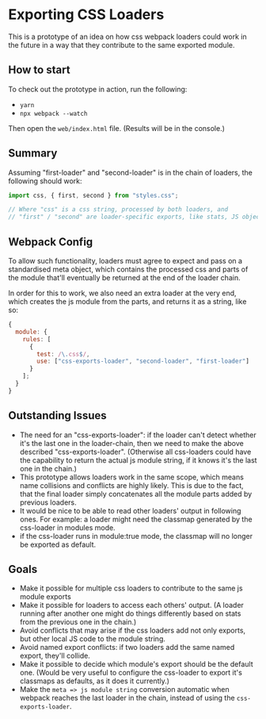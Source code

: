 # Exporting CSS Loaders

This is a prototype of an idea on how css webpack loaders could work in the
future in a way that they contribute to the same exported module.

## How to start

To check out the prototype in action, run the following:

* `yarn`
* `npx webpack --watch`

Then open the `web/index.html` file.
(Results will be in the console.)

## Summary

Assuming "first-loader" and "second-loader" is in the chain of loaders, the
following should work:

```js
import css, { first, second } from "styles.css";

// Where "css" is a css string, processed by both loaders, and
// "first" / "second" are loader-specific exports, like stats, JS objects, etc.
```

## Webpack Config

To allow such functionality, loaders must agree to expect and pass on a
standardised meta object, which contains the processed css and parts of the
module that'll eventually be returned at the end of the loader chain.

In order for this to work, we also need an extra loader at the very end, which
creates the js module from the parts, and returns it as a string, like so:

```js
{
  module: {
    rules: [
      {
        test: /\.css$/,
        use: ["css-exports-loader", "second-loader", "first-loader"]
      }
    ];
  }
}
```

## Outstanding Issues

* The need for an "css-exports-loader": if the loader can't detect whether it's
  the last one in the loader-chain, then we need to make the above described
  "css-exports-loader". (Otherwise all css-loaders could have the capability to
  return the actual js module string, if it knows it's the last one in the chain.)
* This prototype allows loaders work in the same scope, which means name
  collisions and conflicts are highly likely. This is due to the fact, that the
  final loader simply concatenates all the module parts added by previous loaders.
* It would be nice to be able to read other loaders' output in following ones.
  For example: a loader might need the classmap generated by the css-loader in
  modules mode.
* if the css-loader runs in module:true mode, the classmap will no longer be
  exported as default.

## Goals

* Make it possible for multiple css loaders to contribute to the same js module
  exports
* Make it possible for loaders to access each others' output. (A loader running
  after another one might do things differently based on stats from the previous
  one in the chain.)
* Avoid conflicts that may arise if the css loaders add not only exports, but
  other local JS code to the module string.
* Avoid named export conflicts: if two loaders add the same named export,
  they'll collide.
* Make it possible to decide which module's export should be the default one.
  (Would be very useful to configure the css-loader to export it's classmaps as
  defaults, as it does it currently.)
* Make the `meta => js module string` conversion automatic when webpack reaches
  the last loader in the chain, instead of using the `css-exports-loader`.
